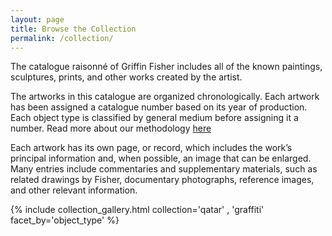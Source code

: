 ```yaml
---
layout: page
title: Browse the Collection
permalink: /collection/
---
```


The catalogue raisonné of Griffin Fisher includes all of the known paintings, sculptures, prints, and other works created by the artist. 

The artworks in this catalogue are organized chronologically.  Each artwork has been assigned a catalogue number based on its year of production.  Each object type is classified by general medium before assigning it a number. Read more about our methodology [here](https://andycaira.github.io/gfcatalogue/medthod)

Each artwork has its own page, or record, which includes the work’s principal information and, when possible, an image that can be enlarged. Many entries include commentaries and supplementary materials, such as related drawings by Fisher, documentary photographs, reference images, and other relevant information.


{% include collection_gallery.html collection='qatar' , 'graffiti' facet_by='object_type' %}